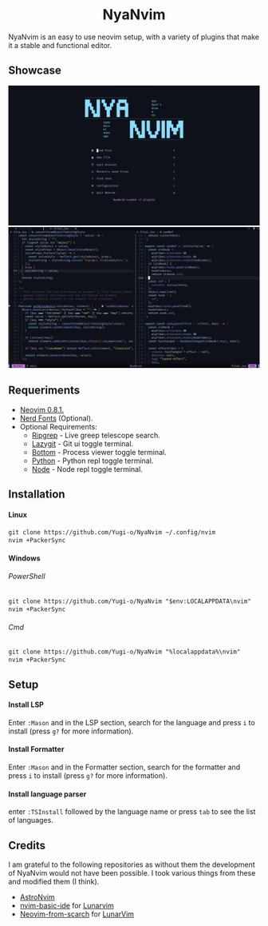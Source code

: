 <h1 align=center>NyaNvim</h1>

NyaNvim is an easy to use neovim setup, with a variety of plugins that make it a stable and functional editor.

## Showcase

![Alpha Image](/.github/img/alpha.png)
![Code Image](/.github/img/code.png)

## Requeriments

- [Neovim 0.8.1.](https://github.com/neovim/neovim/releases/tag/v0.8.1.)
- [Nerd Fonts](https://www.nerdfonts.com/font-downloads) (Optional).
- Optional Requirements:
  - [Ripgrep](https://github.com/BurntSushi/ripgrep) - Live greep telescope search.
  - [Lazygit](https://github.com/jesseduffield/lazygit) - Git ui toggle terminal.
  - [Bottom](https://github.com/ClementTsang/bottom) - Process viewer toggle terminal.
  - [Python](https://www.python.org/) - Python repl toggle terminal.
  - [Node](https://nodejs.org/en/) - Node repl toggle terminal.

## Installation

#### Linux

```
git clone https://github.com/Yugi-o/NyaNvim ~/.config/nvim
nvim +PackerSync
```

#### Windows

###### PowerShell

```
git clone https://github.com/Yugi-o/NyaNvim "$env:LOCALAPPDATA\nvim"
nvim +PackerSync
```

###### Cmd

```
git clone https://github.com/Yugi-o/NyaNvim "%localappdata%\nvim"
nvim +PackerSync
```

## Setup

#### Install LSP

Enter `:Mason` and in the LSP section, search for the language and press `i` to install (press `g?` for more information).

#### Install Formatter

Enter `:Mason` and in the Formatter section, search for the formatter and press `i` to install (press `g?` for more information).

#### Install language parser

enter `:TSInstall` followed by the language name or press `tab` to see the list of languages.

## Credits

I am grateful to the following repositories as without them the development of NyaNvim would not have been possible.
I took various things from these and modified them (I think).

- [AstroNvim](https://github.com/AstroNvim/AstroNvim)
- [nvim-basic-ide](https://github.com/LunarVim/nvim-basic-ide) for [Lunarvim](https://github.com/LunarVim)
- [Neovim-from-scarch](https://github.com/LunarVim/Neovim-from-scratch) for [LunarVim](https://github.com/LunarVim)
